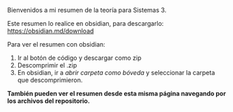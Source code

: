 Bienvenidos a mi resumen de la teoría para Sistemas 3.

Este resumen lo realice en obsidian, para descargarlo:
https://obsidian.md/download

Para ver el resumen con obsidian:
1. Ir al botón de código y descargar como zip
2. Descomprimir el .zip
3. En obsidian, ir a _abrir carpeta como bóveda_ y seleccionar la carpeta que descomprimieron.

**También pueden ver el resumen desde esta misma página navegando por los archivos del repositorio.**
